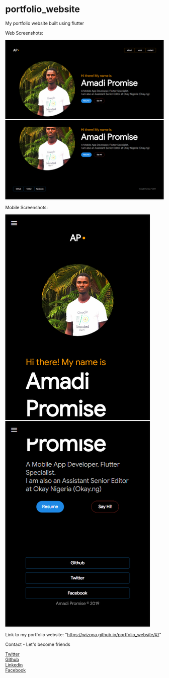 # portfolio_website
My portfolio website built using flutter

Web Screenshots:

<img src="https://github.com/Wizpna/portfolio_website/blob/master/screenshots/portfolio.png"  title="portfolio_website_version">
<img src="https://github.com/Wizpna/portfolio_website/blob/master/screenshots/portfolio%201.png"  title="portfolio_website_version">

Mobile Screenshots:

<img src="https://github.com/Wizpna/portfolio_website/blob/master/screenshots/portfolio%20mobile.png"  title="portfolio_mobile_version">
<img src="https://github.com/Wizpna/portfolio_website/blob/master/screenshots/portfolio%20mobile%201.png"  title="portfolio_mobile_version">

Link to my portfolio website: "https://wizpna.github.io/portfolio_website/#/"

Contact - Let's become friends

<a href="https://twitter.com/Amadi_Promise1">Twitter</a></br>
<a href="https://github.com/Wizpna">Github</a></br>
<a href="https://www.linkedin.com/in/promise-amadi-101759a1/">Linkedin</a></br>
<a href="https://www.facebook.com/wiz.pna">Facebook</a>


